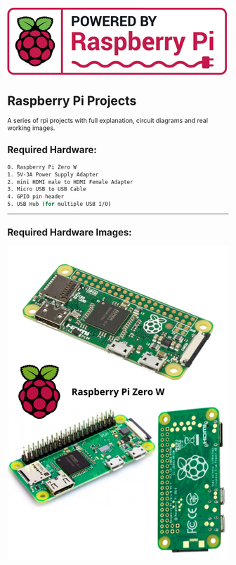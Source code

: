 ![p1](Images/rpi_logo2.png)
# Raspberry Pi Projects
A series of rpi projects with full explanation, circuit diagrams and real working images.

## Required Hardware:
```sh
0. Raspberry Pi Zero W
1. 5V-3A Power Supply Adapter
2. mini HDMI male to HDMI Female Adapter
3. Micro USB to USB Cable
4. GPIO pin header
5. USB Hub (for multiple USB I/O)
```
---

## Required Hardware Images:
![p2](Images/1.png)

